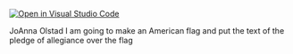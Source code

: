[![Open in Visual Studio Code](https://classroom.github.com/assets/open-in-vscode-c66648af7eb3fe8bc4f294546bfd86ef473780cde1dea487d3c4ff354943c9ae.svg)](https://classroom.github.com/online_ide?assignment_repo_id=7779101&assignment_repo_type=AssignmentRepo)

JoAnna Olstad
I am going to make an American flag and put the text of the pledge of allegiance over the flag